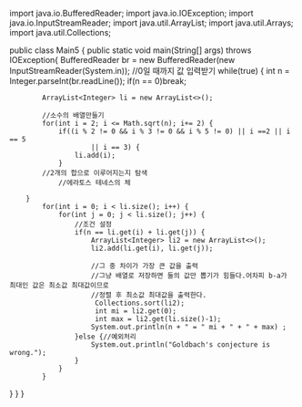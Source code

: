 import java.io.BufferedReader;
import java.io.IOException;
import java.io.InputStreamReader;
import java.util.ArrayList;
import java.util.Arrays;
import java.util.Collections;

public class Main5 {
	public static void main(String[] args) throws IOException{
		BufferedReader br = new BufferedReader(new InputStreamReader(System.in));
		//0일 때까지 값 입력받기
		while(true) {
			int n = Integer.parseInt(br.readLine());
			if(n == 0)break;
			
			ArrayList<Integer> li = new ArrayList<>();
			
			//소수의 배열만들기
			for(int i = 2; i <= Math.sqrt(n); i+= 2) {
				if((i % 2 != 0 && i % 3 != 0 && i % 5 != 0) || i ==2 || i == 5 
						|| i == 3) {
					li.add(i);
				}
			//2개의 합으로 이루어지는지 탐색
				//에라토스 테네스의 체
				
		}
			for(int i = 0; i < li.size(); i++) {
				for(int j = 0; j < li.size(); j++) {
					//조건 설정 
					if(n == li.get(i) + li.get(j)) {
						ArrayList<Integer> li2 = new ArrayList<>();
						li2.add(li.get(i), li.get(j));
						
						//그 중 차이가 가장 큰 값을 출력
						//그냥 배열로 저장하면 둘의 값만 뽑기가 힘들다.어차피 b-a가 최대인 값은 최소값 최대값이므로
						//정렬 후 최소값 최대값을 출력한다. 
						 Collections.sort(li2);
						 int mi = li2.get(0);
						 int max = li2.get(li.size()-1);
						System.out.println(n + " = " mi + " + " + max) ;
					}else {//예외처리
						System.out.println("Goldbach's conjecture is wrong.");
					}
				}
			}
}
}
}
